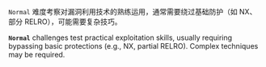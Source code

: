 `Normal` 难度考察对漏洞利用技术的熟练运用，通常需要绕过基础防护（如 NX、部分 RELRO），可能需要复杂技巧。  

**`Normal`** challenges test practical exploitation skills, usually requiring bypassing basic protections (e.g., NX, partial RELRO). Complex techniques may be required.  

